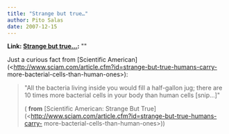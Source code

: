 ```yaml
---
title: "Strange but true…"
author: Pito Salas
date: 2007-12-15
---
```


**Link: [Strange but true…](None):** ""



Just a curious fact from [Scientific
American](<http://www.sciam.com/article.cfm?id=strange-but-true-humans-carry-
more-bacterial-cells-than-human-ones>):

> "All the bacteria living inside you would fill a half-gallon jug; there are
> 10 times more bacterial cells in your body than human cells [snip…]"
>
> ( **from** [Scientific American: Strange But
> True](<http://www.sciam.com/article.cfm?id=strange-but-true-humans-carry-
> more-bacterial-cells-than-human-ones>))


